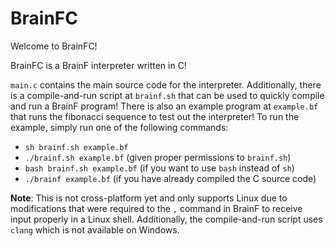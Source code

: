 # BrainFC
Welcome to BrainFC!

BrainFC is a BrainF interpreter written in C! 

`main.c` contains the main source code for the interpreter. Additionally, there is a compile-and-run script at `brainf.sh` that can be used to quickly compile and run a BrainF program! There is also an example program at `example.bf` that runs the fibonacci sequence to test out the interpreter! To run the example, simply run one of the following commands:
- `sh brainf.sh example.bf`
- `./brainf.sh example.bf` (given proper permissions to `brainf.sh`)
- `bash brainf.sh example.bf` (if you want to use `bash` instead of `sh`)
- `./brainf example.bf` (if you have already compiled the C source code)


**Note**: This is not cross-platform yet and only supports Linux due to modifications that were required to the `,` command in BrainF to receive input properly in a Linux shell. Additionally, the compile-and-run script uses `clang` which is not available on Windows. 
